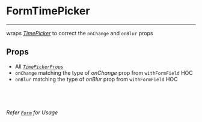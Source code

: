 # FormTimePicker

---

wraps [_TimePicker_](https://mui.com/components/time-picker/) to correct the `onChange` and `onBlur` props

## Props

- All [_`TimePickerProps`_](https://mui.com/api/time-picker/#props)
- `onChange` matching the type of _onChange_ prop from `withFormField` HOC
- `onBlur` matching the type of _onBlur_ prop from `withFormField` HOC

## &nbsp;

_Refer [`Form`](../form) for Usage_
